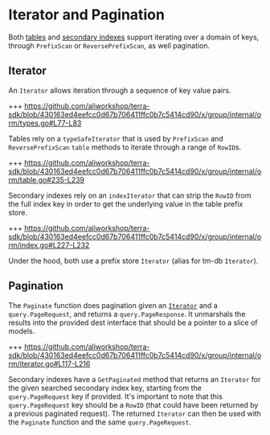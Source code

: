 # Iterator and Pagination

Both [tables](01_table.md) and [secondary indexes](02_secondary_index.md) support iterating over a domain of keys, through `PrefixScan` or `ReversePrefixScan`, as well pagination.

## Iterator

An `Iterator` allows iteration through a sequence of key value pairs.

+++ https://github.com/aliworkshop/terra-sdk/blob/430163ed4eefcc0d67b706411ffc0b7c5414cd90/x/group/internal/orm/types.go#L77-L83

Tables rely on a `typeSafeIterator` that is used by `PrefixScan` and `ReversePrefixScan` `table` methods to iterate through a range of `RowID`s.

+++ https://github.com/aliworkshop/terra-sdk/blob/430163ed4eefcc0d67b706411ffc0b7c5414cd90/x/group/internal/orm/table.go#235-L239

Secondary indexes rely on an `indexIterator` that can strip the `RowID` from the full index key in order to get the underlying value in the table prefix store.

+++ https://github.com/aliworkshop/terra-sdk/blob/430163ed4eefcc0d67b706411ffc0b7c5414cd90/x/group/internal/orm/index.go#L227-L232

Under the hood, both use a prefix store `Iterator` (alias for tm-db `Iterator`).

## Pagination

The `Paginate` function does pagination given an [`Iterator`](#iterator) and a `query.PageRequest`, and returns a `query.PageResponse`.
It unmarshals the results into the provided dest interface that should be a pointer to a slice of models.

+++ https://github.com/aliworkshop/terra-sdk/blob/430163ed4eefcc0d67b706411ffc0b7c5414cd90/x/group/internal/orm/iterator.go#L117-L216

Secondary indexes have a `GetPaginated` method that returns an `Iterator` for the given searched secondary index key, starting from the `query.PageRequest` key if provided. It's important to note that this `query.PageRequest` key should be a `RowID` (that could have been returned by a previous paginated request). The returned `Iterator` can then be used with the `Paginate` function and the same `query.PageRequest`.

